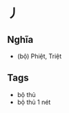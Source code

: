 # 丿

## Nghĩa
* (bộ) Phiệt, Triệt

## Tags
* bộ thủ
* bộ thủ 1 nét

<script>window.HANZI_FIELD='丿';</script>